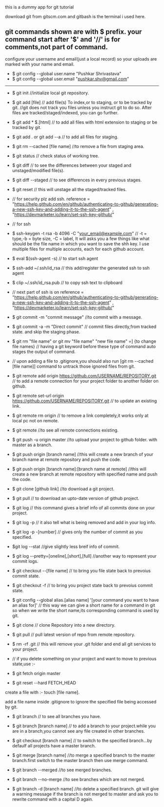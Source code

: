 this is a dummy app for git tutorial

download git from gitscm.com and gitbash is the terminal i used here.

git commands shown are with $ prefix. your command start after '$' and '//' is for comments,not part of command.
-------------------------------------------


configure your username and email(just a local record) so your uploads are marked with your name and email.

* $ git config --global user.name "Pushkar Shrivastava"
* $ git config --global user.email "pushkar.shv@gmail.com"
----------------------------------------------------------

* $ git init                 			   //initialize local git repository.
* $ git add [file]				    // add file(s) To index,or to staging, or to be tracked by git. 
									//git does not track you files unless you instruct git to do so. After files are tracked/staged/indexed, you can go further.
* $ git add * $.[html]  				// to add all files with html extension to staging or be tracked by git.
* $ git add .  or   git add --a   		  // to add all files for staging.
* $ git rm --cached [file name]  			//to remove a file from staging area.
* $ git status 					    // check status of working tree.
* $ git diff					   // to see the differences between your staged and unstaged/modified file(s).
* $ git diff --staged			  	 // to see differences in every previous stages.
* $ git reset 						// this will unstage all the staged/tracked files.
* // for security plz add ssh. reference = "https://help.github.com/en/github/authenticating-to-github/generating-a-new-ssh-key-and-adding-it-to-the-ssh-agent" , "https://devmarketer.io/learn/set-ssh-key-github/"

* // for ssh
* $ ssh-keygen -t rsa -b 4096 -C "your_email@example.com" // -t = type,-b = byte size, -C = label, It will asks you a few things like what should be the file name in which you want to save the shh key. I use multiple files for multiple accounts, each for each github account.
* $ eval $(ssh-agent -s)  // to start ssh agent
* $ ssh-add ~/.ssh/id_rsa  // this add/register the generated ssh to ssh agent
* $ clip  ~/.ssh/id_rsa.pub  // to copy ssh text to clipboard
* // next part of ssh is on reference = "https://help.github.com/en/github/authenticating-to-github/generating-a-new-ssh-key-and-adding-it-to-the-ssh-agent" , "https://devmarketer.io/learn/set-ssh-key-github/"

* $ git commit -m "commit message"		//to commit with a message.
* $ git commit -a -m "Direct commit"          // commit files directly,from tracked state. and skip the staging phase.
* $ git rm "file name" or git mv "file name" "new file name" =] {to change file names}    // having a git keyword before these type of command auto stages the output of command.
* // upon adding a file to .gitignore,you should also run [git rm --cached [file name]] command to untrack those ignored files from git.

* $ git remote add origin https://github.com/USERNAME/REPOSITORY.git   // to add a remote connection for your project folder to another folder on github.
* $ git remote set-url origin https://github.com/USERNAME/REPOSITORY.git    // to update an existing link.
* $ git remote rm origin // to remove a link completely,it works only at local pc not on remote.

* $ git remote           //to see all remote connections existing.

* $ git push -u origin master     //to upload your project to github folder. with master as a branch.


* $ git push origin [branch name]     //this will create a new branch of your branch name at remote repository and push the code.

* $ git push origin [branch name]:[branch name at remote]    //this will create a new branch at remote repository with specified name and push the code.

* $ git clone [github link]   //to download a git project.

* $ git pull    // to download an upto-date version of github project.

* $ git log				// this command gives a brief info of all commits done on your project.
* $ git log -p 				// it also tell what is being removed and add in your log info.
* $ git log -p -[number]			// gives only the number of commit as you specified.
* $git log --stat				//give slightly less breif info of commit.
* $ git log --pretty=[oneline],[short],[full]    //another way to represent your commit logs.

* $ git checkout --[file name]              // to bring you file state back to prevoius commit state.
* $ git checkout -f			// to bring you project state back to prevoius commit state.

* $ git config --global alias.[alias name] '[your command you want to have an alias for]'      // this way we can give a short name for a command in git so when we write the short name,its corresponding command is used by git.

* $ git clone 				   // clone Repository into a new directory.
* $ git pull 				  // pull latest version of repo from remote repository.
* $ rm -rf .git         			     // this will remove your .git folder and end all git services to your project.

* // if you delete something on your project and want to move to previous state,use :-
* $ git fetch origin master
* $ git reset --hard FETCH_HEAD


create a file with :- touch [file name].

add a file name inside .gitignore to ignore the specified file being accessed by git.

* $ git branch   // to see all branches you have.

* $ git branch [branch name]     // to add a branch to your project.while you are in a branch,you cannot see any file created in other branches.

* $ git checkout [branch name]    // to switch to the specified branch...by defaulf all projects have a master branch.

* $ git merge [branch name]   //to merge a specified branch to the master branch.first switch to the master branch then use merge command.

* $ git branch --merged   //to see merged branches.

* $ git branch --no-merge  //to see branches which are not merged.

* $ git branch -d [branch name]   //to delete a specified branch. git will give a warning message if the branch is not merged to master and ask you to rewrite command with a capital D again.




